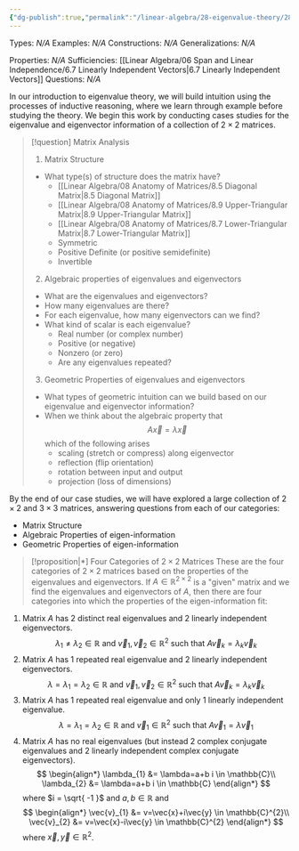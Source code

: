 ```yaml
---
{"dg-publish":true,"permalink":"/linear-algebra/28-eigenvalue-theory/28-1-case-studies-of-eigenvalues-of-2x2-matrices-analysis-categories-and-relations/","tags":["Type/Example","Topic/Linear_Algebra"]}
---
```


Types: *N/A*
Examples: *N/A*
Constructions: *N/A*
Generalizations: *N/A*

Properties: *N/A*
Sufficiencies: [[Linear Algebra/06 Span and Linear Independence/6.7 Linearly Independent Vectors\|6.7 Linearly Independent Vectors]]
Questions: *N/A*

In our introduction to eigenvalue theory, we will build intuition using the processes of inductive reasoning, where we learn through example before studying the theory. We begin this work by conducting cases studies for the eigenvalue and eigenvector information of a collection of $2 \times 2$ matrices.

> [!question] Matrix Analysis
> 1. Matrix Structure
>	- What type(s) of structure does the matrix have?
>		- [[Linear Algebra/08 Anatomy of Matrices/8.5 Diagonal Matrix\|8.5 Diagonal Matrix]]
>		- [[Linear Algebra/08 Anatomy of Matrices/8.9 Upper-Triangular Matrix\|8.9 Upper-Triangular Matrix]]
>		- [[Linear Algebra/08 Anatomy of Matrices/8.7 Lower-Triangular Matrix\|8.7 Lower-Triangular Matrix]]
>		- Symmetric
>		- Positive Definite (or positive semidefinite)
>		- Invertible
>2. Algebraic properties of eigenvalues and eigenvectors
>	- What are the eigenvalues and eigenvectors?
>	- How many eigenvalues are there?
>	- For each eigenvalue, how many eigenvectors can we find?
>	- What kind of scalar is each eigenvalue?
>		- Real number (or complex number)
>		- Positive (or negative)
>		- Nonzero (or zero)
>		- Are any eigenvalues repeated?
>3. Geometric Properties of eigenvalues and eigenvectors
>	- What types of geometric intuition can we build based on our eigenvalue and eigenvector information?
>	- When we think about the algebraic property that
> $$
>  A \vec{x} = \lambda \vec{x}
> $$
> which of the following arises
> 		- scaling (stretch or compress) along eigenvector
> 		- reflection (flip orientation)
> 		- rotation between input and output
> 		- projection (loss of dimensions)

By the end of our case studies, we will have explored a large collection of $2 \times 2$ and $3 \times 3$ matrices, answering questions from each of our categories:
- Matrix Structure
- Algebraic Properties of eigen-information
- Geometric Properties of eigen-information

> [!proposition|*] Four Categories of $2 \times 2$ Matrices
> These are the four categories of $2 \times 2$ matrices based on the properties of the eigenvalues and eigenvectors. If $A \in \mathbb{R}^{2 \times 2}$ is a "given" matrix and we find the eigenvalues and eigenvectors of $A$, then there are four categories into which the properties of the eigen-information fit:
1. Matrix $A$ has $2$ distinct real eigenvalues and $2$ linearly independent eigenvectors.
$$
\lambda_{1} \neq \lambda_{2} \in \mathbb{R} \text{ and } \vec{v}_{1},\vec{v}_{2} \in \mathbb{R}^{2} \text{ such that } A \vec{v}_{k} = \lambda_{k} \vec{v}_{k}
$$
2. Matrix $A$ has $1$ repeated real eigenvalue and $2$ linearly independent eigenvectors.
$$
\lambda = \lambda_{1} = \lambda_{2} \in \mathbb{R} \text{ and } \vec{v}_{1},\vec{v}_{2} \in \mathbb{R}^{2} \text{ such that } A \vec{v}_{k} = \lambda _{k} \vec{v}_{k}
$$
3. Matrix $A$ has $1$ repeated real eigenvalue and only $1$ linearly independent eigenvalue.
$$
\lambda=\lambda_{1}=\lambda_{2} \in \mathbb{R} \text{ and } \vec{v}_{1} \in \mathbb{R}^{2} \text{ such that } A\vec{v}_{1} = \lambda \vec{v}_{1}
$$
4. Matrix $A$ has no real eigenvalues (but instead $2$ complex conjugate eigenvalues and $2$ linearly independent complex conjugate eigenvectors).
$$
\begin{align*}
\lambda_{1} &= \lambda=a+b i \in \mathbb{C}\\
\lambda_{2} &= \lambda=a+b i \in \mathbb{C}
\end{align*}
$$
where $i = \sqrt{ -1 }$ and $a,b \in \mathbb{R}$ and 
$$
\begin{align*}
\vec{v}_{1} &= v=\vec{x}+i\vec{y} \in \mathbb{C}^{2}\\
\vec{v}_{2} &= v=\vec{x}-i\vec{y} \in \mathbb{C}^{2}
\end{align*}
$$
where $\vec{x},\vec{y} \in \mathbb{R}^{2}$.